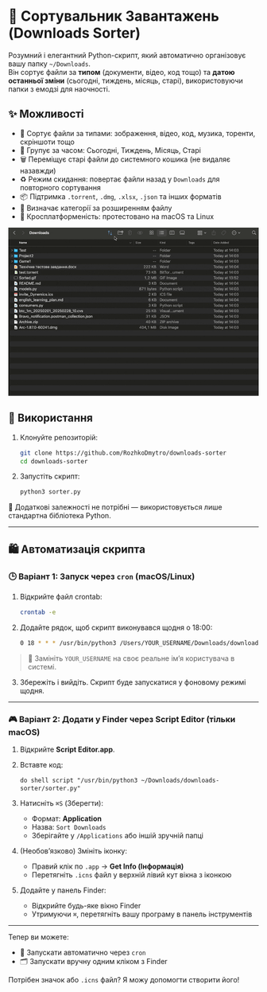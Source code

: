 # 📁 Сортувальник Завантажень (Downloads Sorter)

Розумний і елегантний Python-скрипт, який автоматично організовує вашу папку `~/Downloads`.  
Він сортує файли за **типом** (документи, відео, код тощо) та **датою останньої зміни** (сьогодні, тиждень, місяць, старі), використовуючи папки з емодзі для наочності.

## ✨ Можливості

- 📌 Сортує файли за типами: зображення, відео, код, музика, торенти, скріншоти тощо
- 📆 Групує за часом: Сьогодні, Тиждень, Місяць, Старі
- 🗑 Переміщує старі файли до системного кошика (не видаляє назавжди)
- ♻️ Режим скидання: повертає файли назад у `Downloads` для повторного сортування
- 📦 Підтримка `.torrent`, `.dmg`, `.xlsx`, `.json` та інших форматів
- 🧠 Визначає категорії за розширенням файлу
- 🔧 Кросплатформеність: протестовано на macOS та Linux
  
![Example](source/Sorted.gif)

## 🚀 Використання

1. Клонуйте репозиторій:
   ```bash
   git clone https://github.com/RozhkoDmytro/downloads-sorter
   cd downloads-sorter
   ```

2. Запустіть скрипт:
   ```bash
   python3 sorter.py
   ```

📅 Додаткові залежності не потрібні — використовується лише стандартна бібліотека Python.

---

## 🛍 Автоматизація скрипта

### 🕒 Варіант 1: Запуск через `cron` (macOS/Linux)

1. Відкрийте файл crontab:
   ```bash
   crontab -e
   ```

2. Додайте рядок, щоб скрипт виконувався щодня о 18:00:
   ```bash
   0 18 * * * /usr/bin/python3 /Users/YOUR_USERNAME/Downloads/downloads-sorter/sorter.py
   ```

> 🔁 Замініть `YOUR_USERNAME` на своє реальне ім’я користувача в системі.

3. Збережіть і вийдіть. Скрипт буде запускатися у фоновому режимі щодня.

---

### 🎮 Варіант 2: Додати у Finder через Script Editor (тільки macOS)

1. Відкрийте **Script Editor.app**.

2. Вставте код:
   ```applescript
   do shell script "/usr/bin/python3 ~/Downloads/downloads-sorter/sorter.py"
   ```

3. Натисніть `⌘S` (Зберегти):
   - Формат: **Application**
   - Назва: `Sort Downloads`
   - Зберігайте у `/Applications` або іншій зручній папці

4. (Необов’язково) Змініть іконку:
   - Правий клік по `.app` → **Get Info (Інформація)**
   - Перетягніть `.icns` файл у верхній лівий кут вікна з іконкою

5. Додайте у панель Finder:
   - Відкрийте будь-яке вікно Finder
   - Утримуючи `⌘`, перетягніть вашу програму в панель інструментів

---

Тепер ви можете:
- 🔁 Запускати автоматично через `cron`
- 🗂 Запускати вручну одним кліком з Finder

Потрібен значок або `.icns` файл? Я можу допомогти створити його!